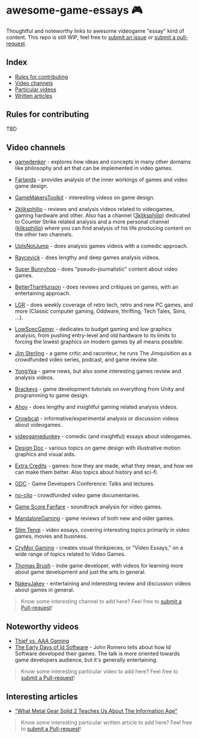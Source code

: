 # awesome-game-essays 🎮

Thoughtful and noteworthy links to awesome videogame "essay" kind of content.
This repo is still WIP, feel free to [submit an issue](https://github.com/filfreire/awesome-game-essays/issues/new) or [submit a pull-request](https://github.com/filfreire/awesome-game-essays/pulls).

## Index

- [Rules for contributing](#rules)
- [Video channels](#channels)
- [Particular videos](#videos)
- [Written articles](#articles)


## Rules for contributing<a name="rules"></a>

TBD

## Video channels<a name="channels"></a>

- [gamedenker](https://www.youtube.com/channel/UCMXXBuIQvUD45EtfWqzU0FQ) - explores how ideas and concepts in many other domains like philosophy and art that can be implemented in video games.

- [Farlands](https://www.youtube.com/channel/UCKmGmd4K-Kv17fu0TMJ5Z0A) - provides analysis of the inner workings of games and video game design.

- [GameMakersToolkit](https://www.youtube.com/user/McBacon1337) - interesting videos on game design.

- [2kliksphilip](https://www.youtube.com/user/2kliksphilip) - reviews and analysis videos related to videogames, gaming hardware and other. Also has a channel ([3kliksphilip](https://www.youtube.com/user/3kliksphilip)) dedicated to Counter Strike related analysis and a more personal channel ([kliksphilip](https://www.youtube.com/user/kliksphilip)) where you can find analysis of his life producing content on the other two channels.

- [UpIsNotJump](https://www.youtube.com/user/hamlin351) - does analysis games videos with a comedic approach.

- [Raycevick](https://www.youtube.com/channel/UC1JTQBa5QxZCpXrFSkMxmPw) - does lengthy and deep games analysis videos.

- [Super Bunnyhop](https://www.youtube.com/user/bunnyhopshow/) - does "pseudo-journalistic" content about video games.

- [BetterThanHunson](https://www.youtube.com/channel/UCNfzJQEndd6pJ_LFzyf4m8g) - does reviews and critiques on games, with an entertaining approach.

- [LGR](https://www.youtube.com/user/phreakindee) - does weekly coverage of retro tech, retro and new PC games, and more (Classic computer gaming, Oddware, thrifting, Tech Tales, Sims, ...).

- [LowSpecGamer](https://www.youtube.com/channel/UCQkd05iAYed2-LOmhjzDG6g) - dedicates to budget gaming and low graphics analysis, from pushing entry-level and old hardware to its limits to forcing the lowest graphics on modern games by all means possible.

- [Jim Sterling](https://www.youtube.com/channel/UCWCw2Sd7RlYJ2yuNVHDWNOA) - a game critic and raconteur, he runs The Jimquisition as a crowdfunded video series, podcast, and game review site.

- [YongYea](https://www.youtube.com/user/YongYea) - game news, but also some interesting games review and analysis videos.

- [Brackeys](https://www.youtube.com/user/Brackeys) - game development tutorials on everything from Unity and programming to game design.

- [Ahoy](https://www.youtube.com/user/XboxAhoy) - does lengthy and insightful gaming related analysis videos.

- [Crowbcat](https://www.youtube.com/user/CrowbCat) - informative/experimental analysis or discussion videos about videogames.

- [videogamedunkey](https://www.youtube.com/user/videogamedunkey) - comedic (and insightful) essays about videogames.

- [Design Doc](https://www.youtube.com/user/Warbot40) - various topics on game design with illustrative motion graphics and visual aids.

- [Extra Credits](https://www.youtube.com/user/ExtraCreditz) - games: how they are made, what they mean, and how we can make them better. Also topics about history and sci-fi.

- [GDC](https://www.youtube.com/channel/UC0JB7TSe49lg56u6qH8y_MQ) - Game Developers Conference: Talks and lectures.

- [no-clip](https://www.youtube.com/channel/UC0fDG3byEcMtbOqPMymDNbw) - crowdfunded video game documentaries.

- [Game Score Fanfare](https://www.youtube.com/channel/UC8P_raHQ4EoWTSH2GMESMQA) - soundtrack analysis for video games.

- [MandaloreGaming](https://www.youtube.com/channel/UClOGLGPOqlAiLmOvXW5lKbw) - game reviews of both new and older games.

- [Slim Tengi](https://www.youtube.com/channel/UCzX-Ysm2g19qeHxu8wu5bQQ) - video essays, covering interesting topics primarily in video games, movies and business.

- [CryMor Gaming](https://www.youtube.com/channel/UCEqX3NzHsxP9MV7YIdq2JzA) - creates visual thinkpieces, or "Video Essays," on a wide range of topics related to Video Games.

- [Thomas Brush](https://www.youtube.com/user/thomasmbrush) - indie game developer, with videos for learning more about game development and just the arts in general.

- [NakeyJakey](https://www.youtube.com/channel/UCSdma21fnJzgmPodhC9SJ3g) - entertaining and interesting review and discussion videos about games in general.


> Know some interesting channel to add here? Feel free to [submit a Pull-request](https://github.com/filfreire/awesome-game-essays/pulls)!

## Noteworthy videos<a name="videos"></a>

- [Thief vs. AAA Gaming](https://www.youtube.com/watch?v=jPqwDGXxLhU)
- [The Early Days of Id Software](https://www.youtube.com/watch?v=KFziBfvAFnM) - John Romero tells about how Id Software developed their games. The talk is more oriented towards game developers audience, but it's generally entertaining.

> Know some interesting particular video to add here? Feel free to [submit a Pull-request](https://github.com/filfreire/awesome-game-essays/pulls)!

## Interesting articles<a name="articles"></a>

- ["What Metal Gear Solid 2 Teaches Us About The Information Age"](http://www.gamesetwatch.com/2010/06/what_metal_gear_solid_teaches.php)

> Know some interesting particular written article to add here? Feel free to [submit a Pull-request](https://github.com/filfreire/awesome-game-essays/pulls)!

